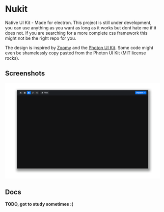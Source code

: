 
# Nukit
Native UI Kit - Made for electron. This project is still under development, you can
use anything as you want as long as it works but dont hate me if it does not.
If you are searching for a more complete css framework this might not be the right repo for you.

The design is inspired by [Zoomy](http://zoommyapp.com/) and the [Photon UI Kit](https://github.com/connors/photon). Some code might even be shamelessly copy pasted from the Photon UI Kit (MIT license rocks).

## Screenshots
![Screenshot 1](https://raw.githubusercontent.com/juliusmh/nukit/a1c49aaade9c60ef473db7caf598b51fa55ab6ef/docs/screen1.png "Screenshot 1")

## Docs
**TODO, got to study sometimes :(**
